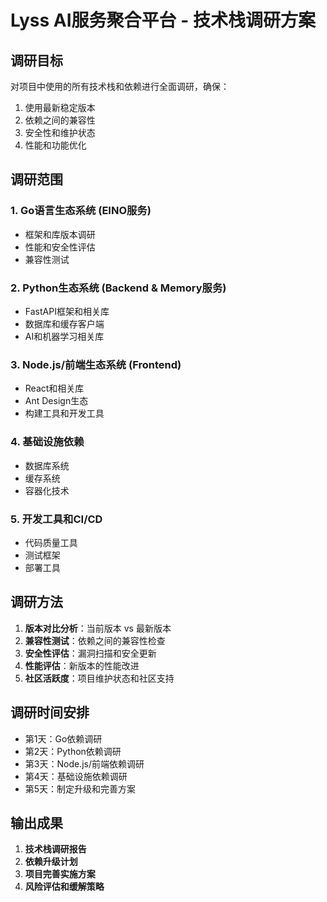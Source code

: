 # Lyss AI服务聚合平台 - 技术栈调研方案

## 调研目标

对项目中使用的所有技术栈和依赖进行全面调研，确保：
1. 使用最新稳定版本
2. 依赖之间的兼容性
3. 安全性和维护状态
4. 性能和功能优化

## 调研范围

### 1. Go语言生态系统 (EINO服务)
- 框架和库版本调研
- 性能和安全性评估
- 兼容性测试

### 2. Python生态系统 (Backend & Memory服务)
- FastAPI框架和相关库
- 数据库和缓存客户端
- AI和机器学习相关库

### 3. Node.js/前端生态系统 (Frontend)
- React和相关库
- Ant Design生态
- 构建工具和开发工具

### 4. 基础设施依赖
- 数据库系统
- 缓存系统
- 容器化技术

### 5. 开发工具和CI/CD
- 代码质量工具
- 测试框架
- 部署工具

## 调研方法

1. **版本对比分析**：当前版本 vs 最新版本
2. **兼容性测试**：依赖之间的兼容性检查
3. **安全性评估**：漏洞扫描和安全更新
4. **性能评估**：新版本的性能改进
5. **社区活跃度**：项目维护状态和社区支持

## 调研时间安排

- 第1天：Go依赖调研
- 第2天：Python依赖调研  
- 第3天：Node.js/前端依赖调研
- 第4天：基础设施依赖调研
- 第5天：制定升级和完善方案

## 输出成果

1. **技术栈调研报告**
2. **依赖升级计划**
3. **项目完善实施方案**
4. **风险评估和缓解策略**